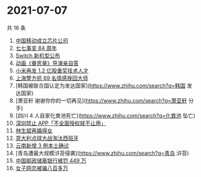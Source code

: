 # 2021-07-07

共 16 条

<!-- BEGIN ZHIHUSEARCH -->
<!-- 最后更新时间 Wed Jul 07 2021 13:06:56 GMT+0800 (China Standard Time) -->
1. [中国移动成立芯片公司](https://www.zhihu.com/search?q=中国移动)
1. [七七事变 84 周年](https://www.zhihu.com/search?q=七七事变)
1. [Switch 新机型公布](https://www.zhihu.com/search?q=switch)
1. [动画《眷思量》导演亲自答](https://www.zhihu.com/search?q=眷思量)
1. [小米再发 1.2 亿股重奖技术人才](https://www.zhihu.com/search?q=小米)
1. [上海警方抓 69 名情感挽回大师](https://www.zhihu.com/search?q=情感挽回)
1. [韩国被联合国认定为发达国家](https://www.zhihu.com/search?q=韩国 发达国家)
1. [萧亚轩 谢谢你你的一切再见](https://www.zhihu.com/search?q=萧亚轩 分手)
1. [四川 4 人自家化粪池死亡](https://www.zhihu.com/search?q=化粪池 坠亡)
1. [深圳禁止 APP「不全面授权就不让用」](https://www.zhihu.com/search?q=大数据杀熟)
1. [林生斌再婚得女](https://www.zhihu.com/search?q=林生斌)
1. [意大利点球大战淘汰西班牙](https://www.zhihu.com/search?q=意大利队)
1. [云南新增 3 例本土确诊](https://www.zhihu.com/search?q=云南疫情)
1. [青岛遭最大规模浒苔侵袭](https://www.zhihu.com/search?q=青岛 浒苔)
1. [中国邮政储蓄银行被罚 449 万](https://www.zhihu.com/search?q=中国邮政储蓄银行)
1. [女子网恋被骗八百多万](https://www.zhihu.com/search?q=网恋被骗)
<!-- END ZHIHUSEARCH -->

